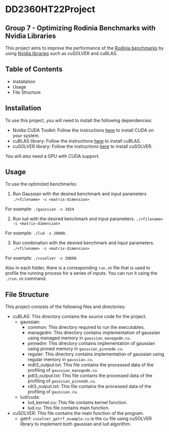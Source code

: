 # DD2360HT22Project
## Group 7 - Optimizing Rodinia Benchmarks with Nvidia Libraries
This project aims to improve the performance of the [Rodinia benchmarks](https://www.cs.virginia.edu/rodinia/doku.php) by using [Nvidia libraries](https://www.cs.virginia.edu/rodinia/doku.php) such as cuSOLVER and cuBLAS.

## Table of Contents
- Installation
- Usage
- File Structure

## Installation
To use this project, you will need to install the following dependencies:
- Nvidia CUDA Toolkit: Follow the instructions [here](https://developer.nvidia.com/cuda-downloads) to install CUDA on your system.
- cuBLAS library: Follow the instructions [here](https://developer.nvidia.com/cublas) to install cuBLAS.
- cuSOLVER library: Follow the instructions [here](https://developer.nvidia.com/cusolver) to install cuSOLVER.

You will also need a GPU with CUDA support.

## Usage
To use the optimized benchmarks:
1. Run Gaussian with the desired benchmark and input parameters `./<filename> -s <matrix-dimension>`

For example:
`./gaussian -s 1024`


2. Run lud with the desired benchmark and input parameters. `./<filename> -s <matrix-dimension>`

For example:
`./lud -s 20000`.

3. Run combination with the desired benchmark and input parameters. `./<filename> -s <matrix-dimension>`

For example:
`./cusolver -s 20000`.

Also in each folder, there is a corresponding `run.sh` file that is used to profile the running process for a series of inputs. You can run it using the `./run.sh` command.

## File Structure

This project consists of the following files and directories:

- cuBLAS: This directory contains the source code for the project.  
  - gaussian:  
    - common: This directory required to run the executables.   
    - managedm: This directory contains implementation of gaussian using managed memory in `gaussian_manegedm.cu`.  
    - pinnedm: This directory contains implementation of gaussian using pinned memory in `gaussian_pinnedm.cu`.    
    - regular: This directory contains implementation of gaussian using regular memory in `gaussian.cu`.   
    - mdt3_output.txt: This file contains the processed data of the profiling of `gaussian_manegedm.cu`.
    - pdt3_output.txt: This file contains the processed data of the profiling of `gaussian_pinnedm.cu`.
    - rdt3_output.txt: This file contains the processed data of the profiling of `gaussian.cu`.
  - lud/cuda: 
    - lud_kernel.cu: This file contains kernel function.  
    - lud.cu: This file contains main function.  
 - cuSOLVER: This file contains the main function of the program.  
    - getrf: `cusolver_getrf_example.cu` is the cu file using cuSOLVER library to implement both gaussian and lud algorithm.
